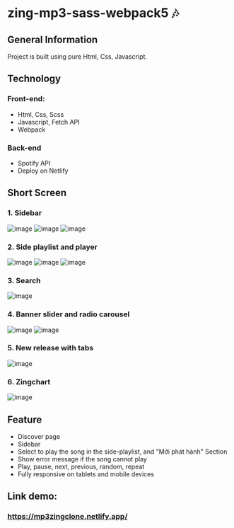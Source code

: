 # zing-mp3-sass-webpack5 🎶

## General Information
Project is built using pure Html, Css, Javascript.
## Technology
### Front-end:
- Html, Css, Scss
- Javascript, Fetch API
- Webpack
### Back-end
- Spotify API
- Deploy on Netlify

## Short Screen

### 1. Sidebar
![image](https://user-images.githubusercontent.com/54268240/221331189-6b2be09f-7b12-480f-9a8f-d2ec2a502782.png)
![image](https://user-images.githubusercontent.com/54268240/221331213-ee57bea4-dc7a-4c43-a983-91efc3bf8b83.png)
![image](https://user-images.githubusercontent.com/54268240/221331235-6b8694a1-9ea4-4f35-8439-b44118639b1a.png)

### 2. Side playlist and player
![image](https://user-images.githubusercontent.com/54268240/221331786-30772ccd-c6a1-44ef-acb0-22c23bed733e.png)
![image](https://user-images.githubusercontent.com/54268240/221331892-7ed9a779-34c6-4092-b81b-befafc55998f.png)
![image](https://user-images.githubusercontent.com/54268240/221331907-12b78067-4888-41c4-ac60-5fe09f547c9e.png)

### 3. Search
![image](https://user-images.githubusercontent.com/54268240/221331148-ab41696b-6842-4216-9699-a20e3251b11c.png)

### 4. Banner slider and radio carousel
![image](https://user-images.githubusercontent.com/54268240/221331379-03c0add0-bc1d-4031-9730-a3e82623d6de.png)
![image](https://user-images.githubusercontent.com/54268240/221331506-75aae57e-e039-441a-af2e-83472541e8e9.png)

### 5. New release with tabs
![image](https://user-images.githubusercontent.com/54268240/221331427-a357b61c-8ca8-4bf4-8783-8b6b67669716.png)

### 6. Zingchart
![image](https://user-images.githubusercontent.com/54268240/221331463-a8a0bb20-082d-4938-826b-32bd9ac03058.png)

## Feature
- Discover page
- Sidebar
- Select to play the song in the side-playlist, and "Mới phát hành" Section
- Show error message if the song cannot play
- Play, pause, next, previous, random, repeat
- Fully responsive on tablets and mobile devices

## Link demo: 
### https://mp3zingclone.netlify.app/
